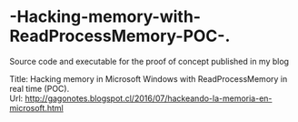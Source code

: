 # -Hacking-memory-with-ReadProcessMemory-POC-.

Source code and executable for the proof of concept published in my blog 

Title: Hacking memory in Microsoft Windows with ReadProcessMemory in real time (POC).  
Url: http://gagonotes.blogspot.cl/2016/07/hackeando-la-memoria-en-microsoft.html
